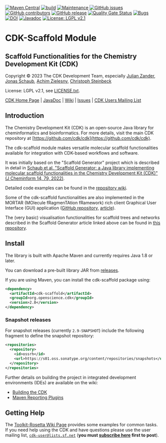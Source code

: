 [![Maven Central](https://maven-badges.herokuapp.com/maven-central/org.openscience.cdk/cdk-scaffold/badge.svg)](https://maven-badges.herokuapp.com/maven-central/org.openscience.cdk/cdk-scaffold) 
[![build](https://github.com/cdk/cdk-scaffold/actions/workflows/maven.yml/badge.svg)](https://github.com/cdk/cdk-scaffold/actions/workflows/maven.yml) 
[![Maintenance](https://img.shields.io/badge/Maintained%3F-yes-blue.svg)](https://GitHub.com/cdk/cdk-scaffold/graphs/commit-activity)
[![GitHub issues](https://img.shields.io/github/issues/cdk/cdk-scaffold.svg)](https://GitHub.com/cdk/cdk-scaffold/issues/)
[![GitHub contributors](https://img.shields.io/github/contributors/cdk/cdk-scaffold.svg)](https://GitHub.com/cdk/cdk-scaffold/graphs/contributors/)
[![GitHub release](https://img.shields.io/github/release/cdk/cdk-scaffold.svg)](https://github.com/cdk/cdk-scaffold/releases/)
[![Quality Gate Status](https://sonarcloud.io/api/project_badges/measure?project=cdk_cdk-scaffold&metric=alert_status)](https://sonarcloud.io/summary/new_code?id=cdk_cdk-scaffold)
[![Bugs](https://sonarcloud.io/api/project_badges/measure?project=cdk_cdk-scaffold&metric=bugs)](https://sonarcloud.io/summary/new_code?id=cdk_cdk-scaffold) 
[![DOI](https://zenodo.org/badge/638930745.svg)](https://zenodo.org/badge/latestdoi/638930745)
[![Javadoc](https://img.shields.io/badge/JavaDoc-Online-green)](http://cdk.github.io/cdk-scaffold/latest/docs/api/index.html?overview-summary.html)
[![License: LGPL v2.1](https://img.shields.io/badge/License-LGPL%20v2.1-blue.svg)](https://www.gnu.org/licenses/old-licenses/lgpl-2.1.en.html)

# CDK-Scaffold Module
## Scaffold Functionalities for the Chemistry Development Kit (CDK)
 
Copyright &copy; 2023 The CDK Development Team, especially
[Julian Zander](mailto:zanderjulian@gmx.de),
[Jonas Schaub](mailto:jonas.schaub@uni-jena.de),
[Achim Zielesny](mailto:achim.zielesny@w-hs.de),
[Christoph Steinbeck](mailto:christoph.steinbeck@uni-jena.de)

License: LGPL v2.1, see [LICENSE.txt](https://github.com/cdk/cdk-scaffold/blob/main/LICENSE.txt).

[CDK Home Page](https://cdk.github.io/) | [JavaDoc](http://cdk.github.io/cdk-scaffold/latest/docs/api/index.html?overview-summary.html) | [Wiki](https://github.com/cdk/cdk-scaffold/wiki) | [Issues](https://github.com/cdk/cdk-scaffold/issues) | [CDK Users Mailing List](https://sourceforge.net/projects/cdk/lists/cdk-user)

## Introduction

The Chemistry Development Kit (CDK) is an open-source Java library for cheminformatics and bioinformatics. For more details, visit the main CDK repository
at [https://github.com/cdk/cdk](https://github.com/cdk/cdk).

The cdk-scaffold module makes versatile molecular scaffold functionalities available for integration with CDK-based workflows and software. 

It was initially based on the "Scaffold Generator" project which is described in detail in [Schaub et al. "Scaffold Generator: a Java library implementing molecular scaffold functionalities in the Chemistry Development Kit (CDK)" (J Cheminform 14, 79, 2022)](https://doi.org/10.1186/s13321-022-00656-x).

Detailed code examples can be found in the [repository wiki](https://github.com/cdk/cdk-scaffold/wiki).

Some of the cdk-scaffold functionalities are also implemented in the MORTAR (MOlecule fRagmenTAtion fRamework) rich client Graphical User Interface (GUI) application ([GitHub repository](https://github.com/FelixBaensch/MORTAR), [article](https://doi.org/10.1186/s13321-022-00674-9)).

The (very basic) visualisation functionalities for scaffold trees and networks described in the Scaffold Generator article linked above can be found in [this repository](https://github.com/JonasSchaub/scaffold-graph-vis).
<p></p>

## Install

The library is built with Apache Maven and currently requires Java 1.8 or later.

You can download a pre-built library JAR from [releases](https://github.com/cdk/cdk-scaffold/releases). 

If you are using Maven, you can install the cdk-scaffold package using:

```xml
<dependency>
  <artifactId>cdk-scaffold</artifactId>
  <groupId>org.openscience.cdk</groupId>
  <version>2.8</version>
</dependency>
```

### Snapshot releases

For snapshot releases (currently `2.9-SNAPSHOT`) include the following fragment to define the
snapshot repository:
 
```xml
<repositories>
  <repository>
    <id>ossrh</id>
    <url>https://s01.oss.sonatype.org/content/repositories/snapshots</url>
  </repository>
</repositories>
```

Further details on building the project in integrated development environments (IDEs) are available on the wiki:
 * [Building the CDK](https://github.com/cdk/cdk/wiki/Building-CDK)
 * [Maven Reporting Plugins](https://github.com/cdk/cdk/wiki/Maven-Reporting-Plugins)

## Getting Help

The [Toolkit-Rosetta Wiki Page](https://github.com/cdk/cdk/wiki/Toolkit-Rosetta) provides some examples for common tasks. If you need help using the CDK and have questions please use the user mailing list, [``cdk-user@lists.sf.net``](mailto:cdk-user@lists.sf.net) (**you must [subscribe here]( https://sourceforge.net/projects/cdk/lists/cdk-user) first to post**).
